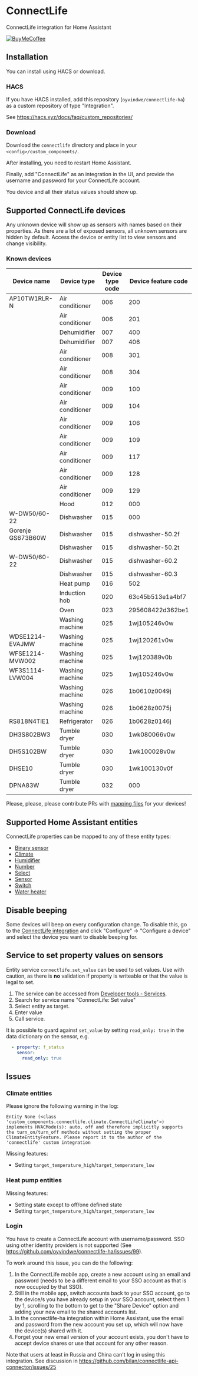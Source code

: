 # ConnectLife

ConnectLife integration for Home Assistant

[![BuyMeCoffee](https://www.buymeacoffee.com/assets/img/custom_images/orange_img.png)](https://www.buymeacoffee.com/oyvindwev)

## Installation

You can install using HACS or download.

### HACS
If you have HACS installed, add this repository (`oyvindwe/connectlife-ha`) as a custom repository of type "Integration".

See https://hacs.xyz/docs/faq/custom_repositories/ 

### Download

Download the `connectlife` directory and place in your `<config>/custom_components/`.

After installing, you need to restart Home Assistant.

Finally, add "ConnectLife" as an integration in the UI, and provide the username and password for your ConnectLife account.

You device and all their status values should show up.

## Supported ConnectLife devices

Any unknown device will show up as sensors with names based on their properties. As there are a lot of exposed
sensors, all unknown sensors are hidden by default. Access the device or entity list to view sensors and change
visibility.

### Known devices

| Device name       | Device type     | Device type code | Device feature code |
|-------------------|-----------------|------------------|--------------------|
| AP10TW1RLR-N      | Air conditioner | 006              | 200                |
|                   | Air conditioner | 006              | 201                |
|                   | Dehumidifier    | 007              | 400                |
|                   | Dehumidifier    | 007              | 406                |
|                   | Air conditioner | 008              | 301                |
|                   | Air conditioner | 008              | 304                |
|                   | Air conditioner | 009              | 100                |
|                   | Air conditioner | 009              | 104                |
|                   | Air conditioner | 009              | 106                |
|                   | Air conditioner | 009              | 109                |
|                   | Air conditioner | 009              | 117                |
|                   | Air conditioner | 009              | 128                |
|                   | Air conditioner | 009              | 129                |
|                   | Hood            | 012              | 000                |
| W-DW50/60-22      | Dishwasher      | 015              | 000                |
| Gorenje GS673B60W | Dishwasher      | 015              | dishwasher-50.2f   |
|                   | Dishwasher      | 015              | dishwasher-50.2t   |
| W-DW50/60-22      | Dishwasher      | 015              | dishwasher-60.2    |
|                   | Dishwasher      | 015              | dishwasher-60.3    |
|                   | Heat pump       | 016              | 502                |
|                   | Induction hob   | 020              | 63c45b513e1a4bf7   |
|                   | Oven            | 023              | 295608422d362be1   |
|                   | Washing machine | 025              | 1wj105246v0w       |
| WDSE1214-EVAJMW   | Washing machine | 025              | 1wj120261v0w       |
| WFSE1214-MVW002   | Washing machine | 025              | 1wj120389v0b       |
| WF3S1114-LVW004   | Washing machine | 025              | 1wj105246v0w       |
|                   | Washing machine | 026              | 1b0610z0049j       |
|                   | Washing machine | 026              | 1b0628z0075j       |
| RS818N4TIE1       | Refrigerator    | 026              | 1b0628z0146j       |
| DH3S802BW3        | Tumble dryer    | 030              | 1wk080066v0w       |
| DH5S102BW         | Tumble dryer    | 030              | 1wk100028v0w       |
| DHSE10            | Tumble dryer    | 030              | 1wk100130v0f       |
| DPNA83W           | Tumble dryer    | 032              | 000                |

Please, please, please contribute PRs with [mapping files](custom_components/connectlife/data_dictionaries) for your devices!

## Supported Home Assistant entities

ConnectLife properties can be mapped to any of these entity types:

- [Binary sensor](https://developers.home-assistant.io/docs/core/entity/binary-sensor)
- [Climate](https://developers.home-assistant.io/docs/core/entity/climate)
- [Humidifier](https://developers.home-assistant.io/docs/core/entity/humidifier)
- [Number](https://developers.home-assistant.io/docs/core/entity/number)
- [Select](https://developers.home-assistant.io/docs/core/entity/select)
- [Sensor](https://developers.home-assistant.io/docs/core/entity/sensor)
- [Switch](https://developers.home-assistant.io/docs/core/entity/switch)
- [Water heater](https://developers.home-assistant.io/docs/core/entity/water-heater)

## Disable beeping

Some devices will beep on every configuration change. To disable this, go to the
[ConnectLife integration](https://my.home-assistant.io/redirect/integration/?domain=connectlife)
and click "Configure" → "Configure a device" and select the device you want to disable beeping for. 

## Service to set property values on sensors

Entity service `connectlife.set_value` can be used to set values. Use with caution, as there is **no** validation
if property is writeable or that the value is legal to set.

1. The service can be accessed from [Developer tools - Services](https://my.home-assistant.io/redirect/developer_services/).
2. Search for service name "ConnectLife: Set value"
3. Select entity as target.
4. Enter value
5. Call service.

It is possible to guard against `set_value` by setting `read_only: true` in the data dictionary on the sensor, e.g.
```yaml
  - property: f_status 
    sensor:
      read_only: true
```

## Issues

### Climate entities

Please ignore the following warning in the log:
```
Entity None (<class 'custom_components.connectlife.climate.ConnectLifeClimate'>) implements HVACMode(s): auto, off and therefore implicitly supports the turn_on/turn_off methods without setting the proper ClimateEntityFeature. Please report it to the author of the 'connectlife' custom integration
```

Missing features:
- Setting `target_temperature_high`/`target_temperature_low`

### Heat pump entities
 
Missing features:
- Setting state except to off/one defined state
- Setting `target_temperature_high`/`target_temperature_low`

### Login

You have to create a ConnectLife account with username/password. SSO using other identity providers is not supported (See https://github.com/oyvindwe/connectlife-ha/issues/99).

To work around this issue, you can do the following:
1. In the ConnectLife mobile app, create a new account using an email and password (needs to be a different email to your SSO account as that is now occupied by that SSO).
2. Still in the mobile app, switch accounts back to your SSO account, go to the device/s you have already setup in your SSO account, select them 1 by 1, scrolling to the bottom to get to the "Share Device" option and adding your new email to the shared accounts list.
3. In the connectlife-ha integration within Home Assistant, use the email and password from the new account you set up, which will now have the device(s) shared with it.
4. Forget your new email version of your account exists, you don't have to accept device shares or use that account for any other reason.

Note that users at least in Russia and China can't log in using this integration. See discussion in
https://github.com/bilan/connectlife-api-connector/issues/25
